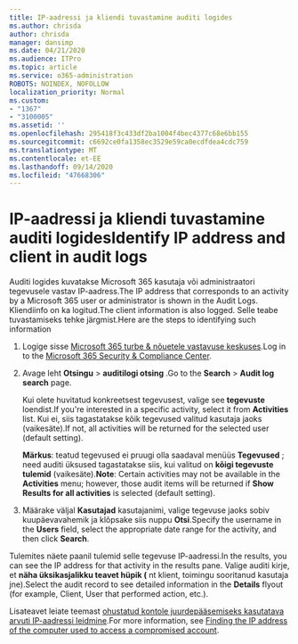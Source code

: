 ```yaml
---
title: IP-aadressi ja kliendi tuvastamine auditi logides
ms.author: chrisda
author: chrisda
manager: dansimp
ms.date: 04/21/2020
ms.audience: ITPro
ms.topic: article
ms.service: o365-administration
ROBOTS: NOINDEX, NOFOLLOW
localization_priority: Normal
ms.custom:
- "1367"
- "3100005"
ms.assetid: ''
ms.openlocfilehash: 295418f3c433df2ba1004f4bec4377c68e6bb155
ms.sourcegitcommit: c6692ce0fa1358ec3529e59ca0ecdfdea4cdc759
ms.translationtype: MT
ms.contentlocale: et-EE
ms.lasthandoff: 09/14/2020
ms.locfileid: "47668306"
---
```

# <a name="identify-ip-address-and-client-in-audit-logs"></a><span data-ttu-id="a9080-102">IP-aadressi ja kliendi tuvastamine auditi logides</span><span class="sxs-lookup"><span data-stu-id="a9080-102">Identify IP address and client in audit logs</span></span>

<span data-ttu-id="a9080-103">Auditi logides kuvatakse Microsoft 365 kasutaja või administraatori tegevusele vastav IP-aadress.</span><span class="sxs-lookup"><span data-stu-id="a9080-103">The IP address that corresponds to an activity by a Microsoft 365 user or administrator is shown in the Audit Logs.</span></span> <span data-ttu-id="a9080-104">Kliendiinfo on ka logitud.</span><span class="sxs-lookup"><span data-stu-id="a9080-104">The client information is also logged.</span></span> <span data-ttu-id="a9080-105">Selle teabe tuvastamiseks tehke järgmist.</span><span class="sxs-lookup"><span data-stu-id="a9080-105">Here are the steps to identifying such information</span></span>

1. <span data-ttu-id="a9080-106">Logige sisse [Microsoft 365 turbe & nõuetele vastavuse keskuses](https://protection.office.com/).</span><span class="sxs-lookup"><span data-stu-id="a9080-106">Log in to the [Microsoft 365 Security & Compliance Center](https://protection.office.com/).</span></span>

2. <span data-ttu-id="a9080-107">Avage leht **Otsingu**  >  **auditilogi otsing** .</span><span class="sxs-lookup"><span data-stu-id="a9080-107">Go to the **Search** > **Audit log search** page.</span></span>

   <span data-ttu-id="a9080-108">Kui olete huvitatud konkreetsest tegevusest, valige see **tegevuste** loendist.</span><span class="sxs-lookup"><span data-stu-id="a9080-108">If you're interested in a specific activity, select it from **Activities** list.</span></span> <span data-ttu-id="a9080-109">Kui ei, siis tagastatakse kõik tegevused valitud kasutaja jaoks (vaikesäte).</span><span class="sxs-lookup"><span data-stu-id="a9080-109">If not, all activities will be returned for the selected user (default setting).</span></span>

   <span data-ttu-id="a9080-110">**Märkus**: teatud tegevused ei pruugi olla saadaval menüüs **Tegevused** ; need auditi üksused tagastatakse siis, kui valitud on **kõigi tegevuste tulemid** (vaikesäte).</span><span class="sxs-lookup"><span data-stu-id="a9080-110">**Note**: Certain activities may not be available in the **Activities** menu; however, those audit items will be returned if **Show Results for all activities** is selected (default setting).</span></span>

3. <span data-ttu-id="a9080-111">Määrake väljal **Kasutajad** kasutajanimi, valige tegevuse jaoks sobiv kuupäevavahemik ja klõpsake siis nuppu **Otsi**.</span><span class="sxs-lookup"><span data-stu-id="a9080-111">Specify the username in the **Users** field, select the appropriate date range for the activity, and then click **Search**.</span></span>

<span data-ttu-id="a9080-112">Tulemites näete paanil tulemid selle tegevuse IP-aadressi.</span><span class="sxs-lookup"><span data-stu-id="a9080-112">In the results, you can see the IP address for that activity in the results pane.</span></span> <span data-ttu-id="a9080-113">Valige auditi kirje, et **näha üksikasjalikku teavet hüpik (** nt klient, toimingu sooritanud kasutaja jne).</span><span class="sxs-lookup"><span data-stu-id="a9080-113">Select the audit record to see detailed information in the **Details** flyout (for example, Client, User that performed action, etc.).</span></span>

<span data-ttu-id="a9080-114">Lisateavet leiate teemast [ohustatud kontole juurdepääsemiseks kasutatava arvuti IP-aadressi leidmine](https://docs.microsoft.com/microsoft-365/compliance/auditing-troubleshooting-scenarios#find-the-ip-address-of-the-computer-used-to-access-a-compromised-account).</span><span class="sxs-lookup"><span data-stu-id="a9080-114">For more information, see [Finding the IP address of the computer used to access a compromised account](https://docs.microsoft.com/microsoft-365/compliance/auditing-troubleshooting-scenarios#find-the-ip-address-of-the-computer-used-to-access-a-compromised-account).</span></span>
